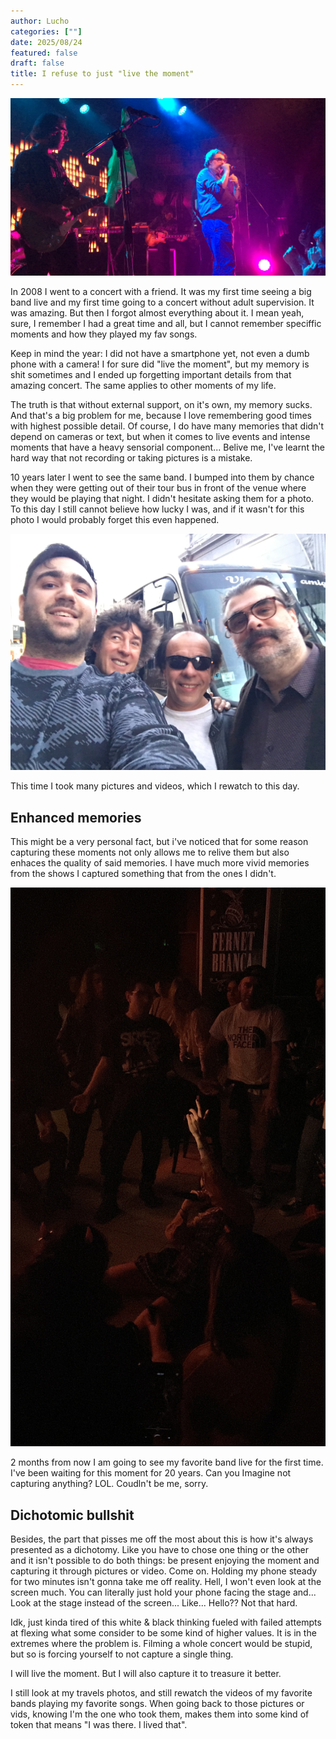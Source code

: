 ```yaml
---
author: Lucho
categories: [""]
date: 2025/08/24
featured: false
draft: false
title: I refuse to just "live the moment"
---
```


![Concert performance with a singer holding a microphone at center stage, wearing glasses, while a guitarist plays under bright blue and purple stage lights.](/src/content/posts/images/2025/08/cuaerteto-de-nos-2018-2.jpeg)

In 2008 I went to a concert with a friend. It was my first time seeing a big band live and my first time going to a concert without adult supervision. It was amazing. But then I forgot almost everything about it. I mean yeah, sure, I remember I had a great time and all, but I cannot remember speciffic moments and how they played my fav songs.

Keep in mind the year: I did not have a smartphone yet, not even a dumb phone with a camera! I for sure did "live the moment", but my memory is shit sometimes and I ended up forgetting important details from that amazing concert. The same applies to other moments of my life.

The truth is that without external support, on it's own, my memory sucks. And that's a big problem for me, because I love remembering good times with highest possible detail. Of course, I do have many memories that didn't depend on cameras or text, but when it comes to live events and intense moments that have a heavy sensorial component... Belive me, I've learnt the hard way that not recording or taking pictures is a mistake.

10 years later I went to see the same band. I bumped into them by chance when they were getting out of their tour bus in front of the venue where they would be playing that night. I didn't hesitate asking them for a photo. To this day I still cannot believe how lucky I was, and if it wasn't for this photo I would probably forget this even happened.

![Three band members from "El Cuarteto de Nos" and me, standing close together and smiling for a selfie on the street, with a large tour bus in the background.](/src/content/posts/images/2025/08/cuaerteto-de-nos-2018-1.jpeg)

This time I took many pictures and videos, which I rewatch to this day.

## Enhanced memories

This might be a very personal fact, but i've noticed that for some reason capturing these moments not only allows me to relive them but also enhaces the quality of said memories. I have much more vivid memories from the shows I captured something that from the ones I didn't.

![Barbie Williams, one of Siamés lead singers, is lying on the floor singing while reaching one arm upward as the crowd stands around watching.](/src/content/posts/images/2025/08/siames-2024.jpeg)

2 months from now I am going to see my favorite band live for the first time. I've been waiting for this moment for 20 years. Can you Imagine not capturing anything? LOL. Coudln't be me, sorry.

## Dichotomic bullshit

Besides, the part that pisses me off the most about this is how it's always presented as a dichotomy. Like you have to chose one thing or the other and it isn't possible to do both things: be present enjoying the moment and capturing it through pictures or video. Come on. Holding my phone steady for two minutes isn't gonna take me off reality. Hell, I won't even look at the screen much. You can literally just hold your phone facing the stage and... Look at the stage instead of the screen... Like... Hello?? Not that hard.

Idk, just kinda tired of this white & black thinking fueled with failed attempts at flexing what some consider to be some kind of higher values. It is in the extremes where the problem is. Filming a whole concert would be stupid, but so is forcing yourself to not capture a single thing.

I will live the moment. But I will also capture it to treasure it better.

I still look at my travels photos, and still rewatch the videos of my favorite bands playing my favorite songs. When going back to those pictures or vids, knowing I'm the one who took them, makes them into some kind of token that means "I was there. I lived that".